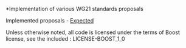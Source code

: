 *Implementation of various WG21 standards proposals

Implemented proposals -
    [Expected](http://wg21.link/p0323r1)

Unless otherwise noted, all code is licensed under the terms of Boost license,
see the included :
    LICENSE-BOOST_1_0
